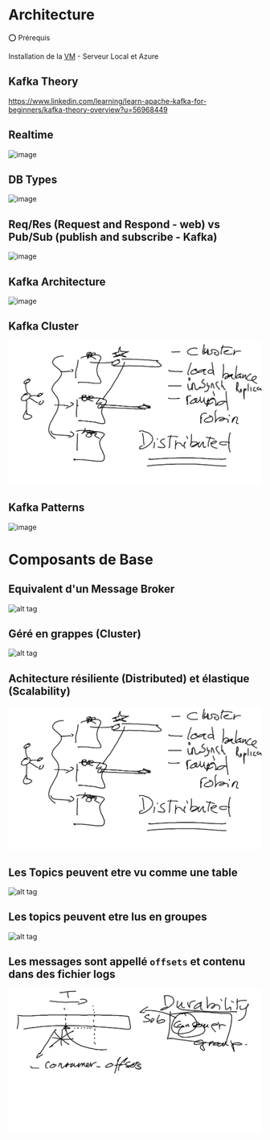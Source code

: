 # Architecture

:o: Prérequis

Installation de la [VM](VM) - Serveur Local et Azure

## Kafka Theory

https://www.linkedin.com/learning/learn-apache-kafka-for-beginners/kafka-theory-overview?u=56968449


## Realtime

![image](./images/timeseries.png)

## DB Types

![image](./images/rdbns-types.png)

## Req/Res (Request and Respond - web) vs Pub/Sub (publish and subscribe - Kafka)

![image](./images/_model.png)

## Kafka Architecture

![image](./images/architectures.png)

## Kafka Cluster

![image](./images/cluster.png)

## Kafka Patterns

![image](./images/es-cqrs.png)


# Composants de Base 

## Equivalent d'un Message Broker

![alt tag](./images/pubsub.png)

## Géré en grappes (Cluster)

![alt tag](./images/zookeeper.png)

## Achitecture résiliente (Distributed) et élastique (Scalability)

![alt tag](./images/cluster.png)

## Les Topics peuvent etre vu comme une table

![alt tag](./images/Topic.png)

## Les topics peuvent etre lus en groupes

![alt tag](./images/consumer-group.png)

## Les messages sont appellé `offsets` et contenu dans des fichier logs

![alt tag](./images/consumer-offsets.png)
